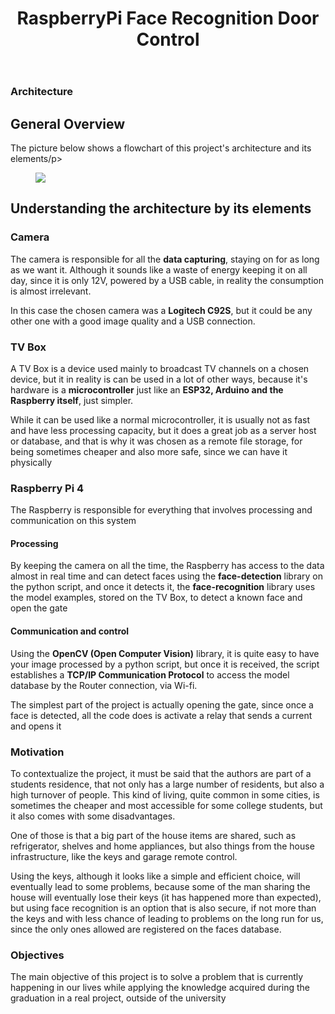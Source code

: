 <!DOCTYPE html>
<html lang="pt-BR">
<head>
<meta charset="UTF-8">
</head>
<body>
<header>
  <h1>RaspberryPi Face Recognition Door Control</h1>
</header>
<main>
  <section>
    <article>
    <h1>Architecture</h1>
      <h2>General Overview</h2>
      <p>The picture below shows a flowchart of this project's architecture and its elements/p>
      <figure>
          <img src="https://github.com/Thiago5B/RaspberryPi-FaceRecognition-Door-Control/blob/main/img/Flowchart.png">
        </figure>
      <h2>Understanding the architecture by its elements</h2> 
      <h3>Camera</h3>
       <p>The camera is responsible for all the <Strong>data capturing</Strong>, staying on for as long as we want it. Although it sounds like a waste of energy keeping it on all day, since it is only 12V, powered by a USB cable, in reality the consumption is almost irrelevant.</p>
       <p>In this case the chosen camera was a <strong>Logitech C92S</strong>, but it could be any other one with a good image quality and a USB connection.</p>
      <h3>TV Box</h3>
      <p>A TV Box is a device used mainly to broadcast TV channels on a chosen device, but it in reality is can be used in a lot of other ways, because it's hardware is a <strong>microcontroller</strong> just like an <strong>ESP32, Arduino and the Raspberry itself</strong>, just simpler.</p>
      <p>While it can be used like a normal microcontroller, it is usually not as fast and have less processing capacity, but it does a great job as a server host or database, and that is why it was chosen as a remote file storage, for being sometimes cheaper and also more safe, since we can have it physically</p>
       <h3>Raspberry Pi 4</h3>
      <p>The Raspberry is responsible for everything that involves processing and communication on this system</p>
      <h4>Processing</h4>
      <p>By keeping the camera on all the time, the Raspberry has access to the data almost in real time and can detect faces using the <strong>face-detection</strong> library on the python script, and once it detects it, the <strong>face-recognition</strong> library uses the model examples, stored on the TV Box, to detect a known face and open the gate</p>
      <h4>Communication and control</h4>
      <p>Using the <strong>OpenCV (Open Computer Vision)</strong> library, it is quite easy to have your image processed by a python script, but once it is received, the script establishes a <strong>TCP/IP Communication Protocol</strong> to access the model database by the Router connection, via Wi-fi.</p>
      <p>The simplest part of the project is actually opening the gate, since once a face is detected, all the code does is activate a relay that sends a current and opens it</p>
      <h1>Motivation</h1>
       <p>To contextualize the project, it must be said that the authors are part of a students residence, that not only has a large number of residents, but also a high turnover of people.
      This kind of living, quite common in some cities, is sometimes the cheaper and most accessible for some college students, but it also comes with some disadvantages.</p>
    <p>One of those is that a big part of the house items are shared, such as refrigerator, shelves and home appliances, but also things from the house infrastructure, like the keys and garage remote control.</p>
    <p>Using the keys, although it looks like a simple and efficient choice, will eventually lead to some problems, because some of the man sharing the house will eventually lose their keys (it has happened more than expected), but using face recognition is an option that is also secure, if not more than the keys and with less chance of leading to problems on the long run for us, since the only ones allowed are registered on the faces database.</p>
      <h1>Objectives</h1>
      <p>The main objective of this project is to solve a problem that is currently happening in our lives while applying the knowledge acquired during the graduation in a real project, outside of the university</p>
    </article>
  </section>
</main>
</body>
</html>
